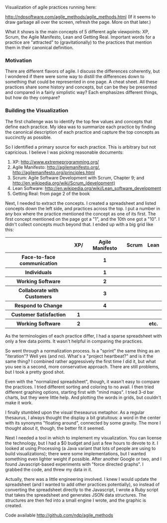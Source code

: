 Visualization of agile practices running here:

<a href="http://ndpsoftware.com/agile_methods/agile_methods.html">http://ndpsoftware.com/agile_methods/agile_methods.html</a> (If it seems to draw garbage all over the screen, refresh the page. More on that later.)

What it shows is the main concepts of 5 different agile viewpoints: XP, Scrum, the Agile Manifesto, Lean and Getting Real. Important words for a practice are "attracted" to (gravitationally) to the practices that mention them in their canonical definition.


### Motivation

There are different flavors of agile. I discuss the differences coherently, but I wondered if there were some way to distill the differences down to something that could be represented in one page. A cheat sheet. All these practices share some history and concepts, but can be they  be presented and compared in a fairly simplistic way? Each emphasizes different things, but how do they compare?


### Building the Visualization

The first challenge was to identify the top few values and concepts that define each practice. My idea was to summarize each practice by finding the canonical description of each practice and capture the top concepts as succinctly as possible. 

So I identified a primary source for each practice. This is arbitrary but not capricious. I believe I was picking reasonable documents:

<ol>
<li>XP: <a href="http://www.extremeprogramming.org/">http://www.extremeprogramming.org/</a>
<li>Agile Manifesto: <a href="http://agilemanifesto.org/">http://agilemanifesto.org/</a>, <a href="http://agilemanifesto.org/principles.html">http://agilemanifesto.org/principles.html</a>
<li>Scrum: Agile Software Development with Scrum, Chapter 9; and <a href="http://en.wikipedia.org/wiki/Scrum_(development)">http://en.wikipedia.org/wiki/Scrum_(development)</a>
<li>Lean Software: <a href="http://en.wikipedia.org/wiki/Lean_software_development">http://en.wikipedia.org/wiki/Lean_software_development</a>
<li>Getting Real: from page 2 of the book
</ol>


Next, I needed to extract the concepts. I created a spreadsheet and listed concepts down the left side, and practices across the top. I put a number in any box where the practice mentioned the concept as one of its first. The first concept mentioned on the page got a "1", and the 10th one got a "10". I didn't collect concepts much beyond that. I ended up with a big grid like this:


<table>
	<tr>
		<th></th>
		<th>XP/</th>
		<th>Agile Manifesto</th>
		<th>Scrum</th>
		<th>Lean</th>
	</tr>
	<tr>
		<th>Face-to-face communication</th>
		<th></th>
		<th>1</th>
		<th></th>
		<th></th>
	</tr>
	<tr>
		<th>Individuals</th>
		<th></th>
		<th>1</th>
		<th></th>
		<th></th>
	</tr>
	<tr>
		<th>Working Software</th>
		<th></th>
		<th>2</th>
		<th></th>
		<th></th>
	</tr>
	<tr>
		<th>Collaborate with Customers </th>
		<th></th>
		<th>3</th>
		<th></th>
		<th></th>
	</tr>
	<tr>
		<th>Respond to Change</th>
		<th></th>
		<th>4</th>
		<th></th>
		<th></th>
	</tr>
	<tr>
		<th>Customer Satisfaction</th>
		<th>1</th>
		<th></th>
		<th></th>
		<th></th>
	</tr>
	<tr>
		<th>Working Software</th>
		<th>2</th>
		<th></th>
		<th></th>
		<th>etc.</th>
	</tr>
</table>


As the terminologies of each practice differ, I had a sparse spreadsheet with only a few data points. It wasn't helpful in comparing the practices.

So went through a normalization process. Is a "sprint" the same thing as an "iteration"? Well yes (and no). What's a "project heartbeat?" and is it the same thing? I combined rather aggressively the first time I did it, but what you see is a second, more conservative approach. There are still problems, but I took a pretty good shot.

Even with the "normalized spreadsheet", though, it wasn't easy to compare the practices. I tried different sorting and coloring to no avail. I then tried different graphing options, starting first with "mind maps". I tried 3-d bar charts, but they were little help. And plotting the words in grids, but couldn't make it work.

I finally stumbled upon the visual theseaurus metaphor. As a regular thesaurus, I always thought the display a bit gratuitous: a word in the center with its synonyms "floating around", connected by some gravity. The more I thought about it, though, the better fit it seemed.
       
Next I needed a tool in which to implement my visualization. You can license the technology, but I had a $0 budget and just a few hours to devote to it. I looked at using Processing (a Java variant that lots of people are using to build visualizations); there were some implementations, but I wanted something even lighter weight if possible. After another Google or two, and I found Javascript-based experiments with "force directed graphs". I grabbed the code, and threw my data in it.

Actually, there was a little engineering involved. I knew I would update the spreadsheet (and I wanted to add other practices potentially), so instead of converting the spreadsheet directly to the Javascript, I wrote a Ruby script that takes the spreadsheet and generates JSON data structures. The structures are then fed into a small engine I wrote, and the graphic is created.

Code available <a href="http://github.com/ndp/agile_methods" target="_blank">http://github.com/ndp/agile_methods</a>

